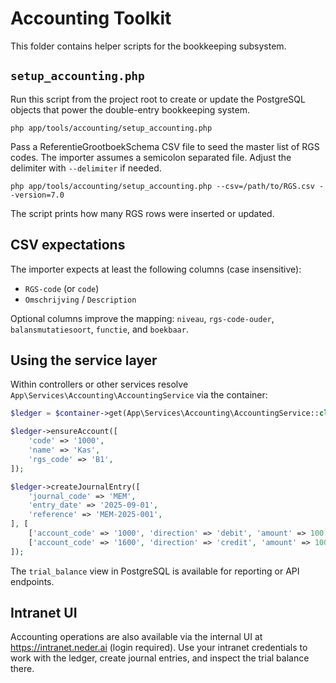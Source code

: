 ﻿# Accounting Toolkit

This folder contains helper scripts for the bookkeeping subsystem.

## `setup_accounting.php`

Run this script from the project root to create or update the PostgreSQL objects that power the double-entry bookkeeping system.

```
php app/tools/accounting/setup_accounting.php
```

Pass a ReferentieGrootboekSchema CSV file to seed the master list of RGS codes. The importer assumes a semicolon separated file. Adjust the delimiter with `--delimiter` if needed.

```
php app/tools/accounting/setup_accounting.php --csv=/path/to/RGS.csv --version=7.0
```

The script prints how many RGS rows were inserted or updated.

## CSV expectations

The importer expects at least the following columns (case insensitive):

- `RGS-code` (or `code`)
- `Omschrijving` / `Description`

Optional columns improve the mapping: `niveau`, `rgs-code-ouder`, `balansmutatiesoort`, `functie`, and `boekbaar`.

## Using the service layer

Within controllers or other services resolve `App\Services\Accounting\AccountingService` via the container:

```php
$ledger = $container->get(App\Services\Accounting\AccountingService::class);

$ledger->ensureAccount([
    'code' => '1000',
    'name' => 'Kas',
    'rgs_code' => 'B1',
]);

$ledger->createJournalEntry([
    'journal_code' => 'MEM',
    'entry_date' => '2025-09-01',
    'reference' => 'MEM-2025-001',
], [
    ['account_code' => '1000', 'direction' => 'debit', 'amount' => 100.00],
    ['account_code' => '1600', 'direction' => 'credit', 'amount' => 100.00],
]);
```

The `trial_balance` view in PostgreSQL is available for reporting or API endpoints.

## Intranet UI

Accounting operations are also available via the internal UI at https://intranet.neder.ai (login required). Use your intranet credentials to work with the ledger, create journal entries, and inspect the trial balance there.
